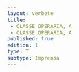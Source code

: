 ```yaml
---
layout: verbete
title:
 - CLASSE OPERARIA, A
 - CLASSE OPERÁRIA, A
published: true
edition: 1  
type: T
subtype: Imprensa
---
```


